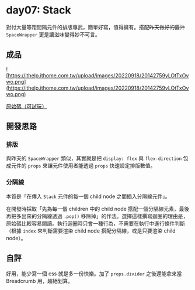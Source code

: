 # day07: Stack

對付大量等距間隔元件的排版專武，簡單好寫，值得擁有。搭配~~昨天做好的醬汁~~ `SpaceWrapper` 更是讓滋味變得妙不可言。

## 成品

![https://ithelp.ithome.com.tw/upload/images/20220918/20142759yLOtTxOvwo.png](https://ithelp.ithome.com.tw/upload/images/20220918/20142759yLOtTxOvwo.png)

[原始碼（可試玩）](https://codesandbox.io/s/2022-day07-stack-r5gxr3?file=/src/App.tsx)

## 開發思路

### 排版

與昨天的 `SpaceWrapper` 類似，其實就是把 `display: flex` 與 `flex-direction` 包成元件的 `props` 來讓元件使用者能透過 `props` 快速設定排版數值。

### 分隔線

本質是「在傳入 `Stack` 元件的每一個 child node 之間插入分隔線元件」。

在開發時採取「先為每一個 children 中的 child node 搭配一個分隔線元素，最後再把多出來的分隔線透過 `.pop()` 移除掉」的作法。選擇這樣撰寫迴圈的理由是，原始碼比較容易閱讀。執行迴圈時只會一種行為，不需要在執行中進行條件判斷（根據 `index` 來判斷需要渲染 child node 搭配分隔線，或是只要渲染 child node）。

## 自評

好用，能少寫一個 css 就是多一份快樂。加了 `props.divider` 之後還能拿來當 Breadcrumb 用，超絕划算。

